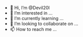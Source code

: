 - 👋 Hi, I’m @Devil20l
- 👀 I’m interested in ...
- 🌱 I’m currently learning ...
- 💞️ I’m looking to collaborate on ...
- 📫 How to reach me ...

<!---
Devil20l/Devil20l is a ✨ special ✨ repository because its `README.md` (this file) appears on your GitHub profile.
You can click the Preview link to take a look at your changes.
--->
